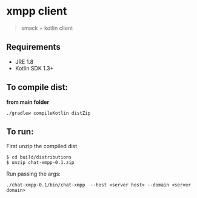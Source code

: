 # xmpp client

> smack + kotlin client

## Requirements
- JRE 1.8
- Kotlin SDK 1.3+

## To compile dist:

**from main folder**
```
./gradlew compileKotlin distZip 
```

## To run:

First unzip the compiled dist
```
$ cd build/distributions
$ unzip chat-xmpp-0.1.zip 
```

Run passing the args:
```
./chat-xmpp-0.1/bin/chat-xmpp  --host <server host> --domain <server domain>
```
